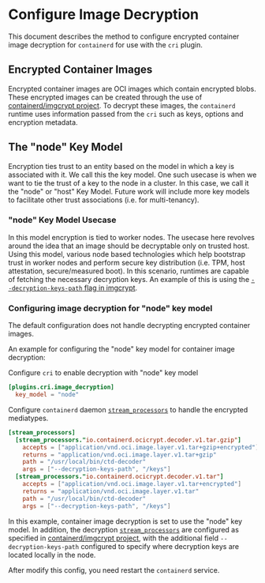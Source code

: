 # Configure Image Decryption
This document describes the method to configure encrypted container image decryption for `containerd` for use with the `cri` plugin.

## Encrypted Container Images

Encrypted container images are OCI images which contain encrypted blobs. These encrypted images can be created through the use of [containerd/imgcrypt project](https://github.com/containerd/imgcrypt). To decrypt these images, the `containerd` runtime uses information passed from the `cri` such as keys, options and encryption metadata.

## The "node" Key Model

Encryption ties trust to an entity based on the model in which a key is associated with it. We call this the key model. One such usecase is when we want to tie the trust of a key to the node in a cluster. In this case, we call it the "node" or "host" Key Model. Future work will include more key models to facilitate other trust associations (i.e. for multi-tenancy).

### "node" Key Model Usecase

In this model encryption is tied to worker nodes. The usecase here revolves around the idea that an image should be decryptable only on trusted host. Using this model, various node based technologies which help bootstrap trust in worker nodes and perform secure key distribution (i.e. TPM, host attestation, secure/measured boot). In this scenario, runtimes are capable of fetching the necessary decryption keys. An example of this is using the [`--decryption-keys-path` flag in imgcrypt](https://github.com/containerd/imgcrypt).

### Configuring image decryption for "node" key model

The default configuration does not handle decrypting encrypted container images.

An example for configuring the "node" key model for container image decryption:

Configure `cri` to enable decryption with "node" key model
```toml
[plugins.cri.image_decryption]
  key_model = "node"

```

Configure `containerd` daemon [`stream_processors`](https://github.com/containerd/containerd/blob/master/docs/stream_processors.md) to handle the
encrypted mediatypes.
```toml
[stream_processors]
  [stream_processors."io.containerd.ocicrypt.decoder.v1.tar.gzip"]
    accepts = ["application/vnd.oci.image.layer.v1.tar+gzip+encrypted"]
    returns = "application/vnd.oci.image.layer.v1.tar+gzip"
    path = "/usr/local/bin/ctd-decoder"
    args = ["--decryption-keys-path", "/keys"]
  [stream_processors."io.containerd.ocicrypt.decoder.v1.tar"]
    accepts = ["application/vnd.oci.image.layer.v1.tar+encrypted"]
    returns = "application/vnd.oci.image.layer.v1.tar"
    path = "/usr/local/bin/ctd-decoder"
    args = ["--decryption-keys-path", "/keys"]
```

In this example, container image decryption is set to use the "node" key model. In addition, the decryption [`stream_processors`](https://github.com/containerd/containerd/blob/master/docs/stream_processors.md) are configured as specified in [containerd/imgcrypt project](https://github.com/containerd/imgcrypt), with the additional field `--decryption-keys-path` configured to specify where decryption keys are located locally in the node.

After modify this config, you need restart the `containerd` service.
